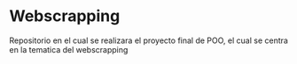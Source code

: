# Webscrapping
Repositorio en el cual se realizara el proyecto final de POO, el cual se centra en la tematica del webscrapping
